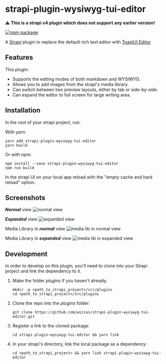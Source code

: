 # strapi-plugin-wysiwyg-tui-editor

⚠️ **This is a strapi v4 plugin which does not support any earlier version!**

[![npm package](https://img.shields.io/npm/v/strapi-plugin-wysiwyg-tui-editor)](https://www.npmjs.com/package/strapi-plugin-wysiwyg-tui-editor)

A [Strapi](https://strapi.io/) plugin to replace the default rich text editor with [ToastUI Editor](https://ui.toast.com/tui-editor)

## Features

This plugin:

- Supports the editing modes of both markdown and WYSIWYG.
- Allows you to add images from the strapi's media library.
- Can switch between two preview layouts, either by tab or side-by-side.
- Can expand the editor to full screen for large writing area.

## Installation

In the root of your strapi project, run:

With yarn:
```shell
yarn add strapi-plugin-wysiwyg-tui-editor
yarn build
``` 

Or with npm:
```shell
npm install --save strapi-plugin-wysiwyg-tui-editor
npm run build
```

In the strapi UI on your local app reload with the "empty cache and hard reload" option.

## Screenshots

***Normal*** view 
![normal view](./screenshots/normal.png)

***Expanded*** view
![expanded view](./screenshots/expanded.png)

Media Library in ***normal*** view
![media lib in normal view](./screenshots/media-in-normal.png)

Media Library in ***expanded*** view
![media lib in expanded view](./screenshots/media-in-expanded.png)

## Development

In order to develop on this plugin, you'll need to clone into your Strapi project and link the dependency to it.

1. Make the folder *plugins* if you haven't already:
   ```shell
   mkdir -p <path_to_strapi_project>/src/plugins
   cd <path_to_strapi_project>/src/plugins
   ```
2. Clone the repo into the *plugins* folder:
   ```shell
   git clone https://github.com/wizcas/strapi-plugin-wysiwyg-tui-editor.git
   ```
3. Register a link to the cloned package:
   ```shell
   cd strapi-plugin-wysiwyg-tui-editor && yarn link
   ```
4. In your strapi's directory, link the local package as a dependency:
   ```shell
   cd <path_to_strapi_project> && yarn link strapi-plugin-wysiwyg-tui-editor
   ```


